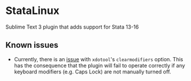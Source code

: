 # StataLinux
Sublime Text 3 plugin that adds support for Stata 13-16

## Known issues

- Currently, there is an [issue](https://github.com/jordansissel/xdotool/issues/43) with `xdotool`'s `clearmodifiers` option.
This has the consequence that the plugin will fail to operate correctly if any keyboard modifiers (e.g. Caps Lock) are not manually turned off.
